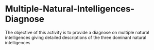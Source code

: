 # Multiple-Natural-Intelligences-Diagnose
The objective of this activity is to provide a diagnose on multiple natural intelligences giving detailed descriptions of the three dominant natural intelligences
